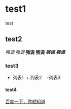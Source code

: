 # test1
test

## test2
*强调*
_强调_
**强调**
__强调__
***强调***
___强调___

### test3
* 列表1
  + 列表2
    -列表3


#### test4

[百度一下，你就知道](http://www.baidu.com "百度一下")
